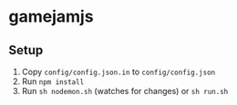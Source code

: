 # gamejamjs

## Setup

1. Copy `config/config.json.in` to `config/config.json`
1. Run `npm install`
1. Run `sh nodemon.sh` (watches for changes) or `sh run.sh`
